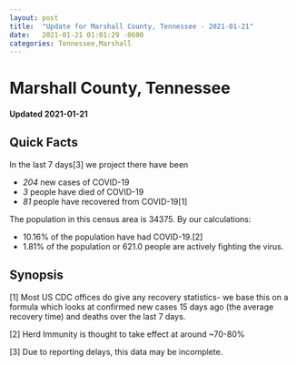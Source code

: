 ```yaml
---
layout: post
title:  "Update for Marshall County, Tennessee - 2021-01-21"
date:   2021-01-21 01:01:29 -0600
categories: Tennessee,Marshall
---
```


# Marshall County, Tennessee
#### Updated 2021-01-21

## Quick Facts

In the last 7 days[3] we project there have been
- *204* new cases of COVID-19
- *3* people have died of COVID-19
- *81* people have recovered from COVID-19[1]

The population in this census area is 34375. By our calculations:
- 10.16% of the population have had COVID-19.[2]
- 1.81% of the population or 621.0 people are actively fighting the virus.

## Synopsis




[1] Most US CDC offices do give any recovery statistics- we base this on a formula which looks at confirmed new cases
15 days ago (the average recovery time) and deaths over the last 7 days.

[2] Herd Immunity is thought to take effect at around ~70-80%

[3] Due to reporting delays, this data may be incomplete.
 
    